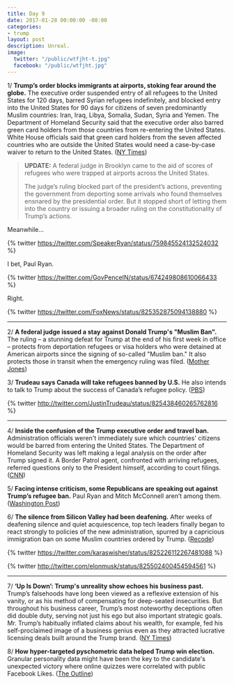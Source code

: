 ```yaml
---
title: Day 9
date: 2017-01-28 00:00:00 -08:00
categories:
- trump
layout: post
description: Unreal.
image:
  twitter: "/public/wtfjht-t.jpg"
  facebook: "/public/wtfjht.jpg"
---
```


1/ **Trump’s order blocks immigrants at airports, stoking fear around the globe.** The executive order suspended entry of all refugees to the United States for 120 days, barred Syrian refugees indefinitely, and blocked entry into the United States for 90 days for citizens of seven predominantly Muslim countries: Iran, Iraq, Libya, Somalia, Sudan, Syria and Yemen. The Department of Homeland Security said that the executive order also barred green card holders from those countries from re-entering the United States. White House officials said that green card holders from the seven affected countries who are outside the United States would need a case-by-case waiver to return to the United States. ([NY Times](http://www.nytimes.com/2017/01/28/us/refugees-detained-at-us-airports-prompting-legal-challenges-to-trumps-immigration-order.html))

> **UPDATE:** A federal judge in Brooklyn came to the aid of scores of refugees who were trapped at airports across the United States.
>
>The judge’s ruling blocked part of the president’s actions, preventing the government from deporting some arrivals who found themselves ensnared by the presidential order. But it stopped short of letting them into the country or issuing a broader ruling on the constitutionality of Trump’s actions.

Meanwhile...

{% twitter https://twitter.com/SpeakerRyan/status/759845524132524032 %}

I bet, Paul Ryan.

{% twitter https://twitter.com/GovPenceIN/status/674249808610066433 %}

Right.

{% twitter https://twitter.com/FoxNews/status/825352875094138880 %}

---

2/ **A federal judge issued a stay against Donald Trump's "Muslim Ban".** The ruling – a stunning defeat for Trump at the end of his first week in office – protects from deportation refugees or visa holders who were detained at American airports since the signing of so-called "Muslim ban." It also protects those in transit when the emergency ruling was filed. ([Mother Jones](http://www.motherjones.com/politics/2017/01/muslim-ban-federal-court))


3/ **Trudeau says Canada will take refugees banned by U.S.** He also intends to talk to Trump about the success of Canada’s refugee policy. ([PBS](http://www.pbs.org/newshour/rundown/trudeau-canada-refugees-banned-u-s/))

{% twitter http://twitter.com/JustinTrudeau/status/825438460265762816 %}

---

4/ **Inside the confusion of the Trump executive order and travel ban.** Administration officials weren't immediately sure which countries' citizens would be barred from entering the United States. The Department of Homeland Security was left making a legal analysis on the order after Trump signed it. A Border Patrol agent, confronted with arriving refugees, referred questions only to the President himself, according to court filings. ([CNN](http://www.cnn.com/2017/01/28/politics/donald-trump-travel-ban/index.html))

5/ **Facing intense criticism, some Republicans are speaking out against Trump’s refugee ban.** Paul Ryan and Mitch McConnell aren’t among them. ([Washington Post](https://www.washingtonpost.com/powerpost/paul-ryan-trumps-refugee-ban-does-not-target-muslims/2017/01/28/e0cf1fe4-e56e-11e6-a547-5fb9411d332c_story.html))

6/ **The silence from Silicon Valley had been deafening.** After weeks of deafening silence and quiet acquiescence, top tech leaders finally began to react strongly to policies of the new administration, spurred by a capricious immigration ban on some Muslim countries ordered by Trump. ([Recode](http://www.recode.net/2017/1/28/14426422/tech-leaders-opposing-trumps-muslim-ban))

{% twitter https://twitter.com/karaswisher/status/825226112267481088 %}

{% twitter http://twitter.com/elonmusk/status/825502400454594561 %}

---

7/ **‘Up Is Down’: Trump's unreality show echoes his business past.** Trump’s falsehoods have long been viewed as a reflexive extension of his vanity, or as his method of compensating for deep-seated insecurities. But throughout his business career, Trump’s most noteworthy deceptions often did double duty, serving not just his ego but also important strategic goals. Mr. Trump’s habitually inflated claims about his wealth, for example, fed his self-proclaimed image of a business genius even as they attracted lucrative licensing deals built around the Trump brand. ([NY Times](https://www.nytimes.com/2017/01/28/us/politics/donald-trump-truth.html))

8/ **How hyper-targeted pyschometric data helped Trump win election.** Granular personality data might have been the key to the candidate's unexpected victory where online quizzes were correlated with public Facebook Likes. ([The Outline](https://theoutline.com/post/969/did-trump-win-psychometrics-data-cambridge-analytica))